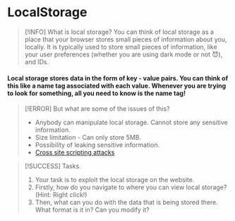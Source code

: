 # LocalStorage

> [!INFO] What is local storage?
> You can think of local storage as a place that your browser stores small pieces of information about you, locally.
> It is typically used to store small pieces of information, like your user preferences (whether you are using dark mode or not 😈), and IDs.

#### Local storage stores data in the form of key - value pairs. You can think of this like a name tag associated with each value. Whenever you are trying to look for something, all you need to know is the name tag!

> [!ERROR] But what are some of the issues of this?
>
> - Anybody can manipulate local storage. Cannot store any sensitive information.
> - Size limitation - Can only store 5MB.
> - Possibility of leaking sensitive information.
> - [Cross site scripting attacks](https://shahjerry33.medium.com/xss-the-localstorage-robbery-d5fbf353c6b0)

> [!SUCCESS] Tasks.
>
> 1. Your task is to exploit the local storage on the website.
> 2. Firstly, how do you navigate to where you can view local storage? (Hint: Right click!)
> 3. Then, what can you do with the data that is being stored there. What format is it in? Can you modify it?
